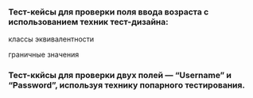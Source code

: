 ### Тест-кейсы для проверки поля ввода возраста с использованием техник тест-дизайна:

классы эквивалентности

граничные значения

### Тест-ккйсы для проверки двух полей — “Username” и “Password”, используя технику попарного тестирования.
